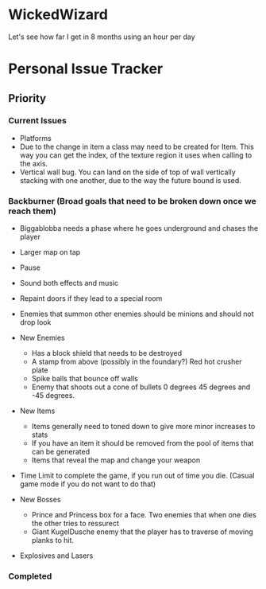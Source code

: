 # WickedWizard
Let's see how far I get in 8 months using an hour per day

# Personal Issue Tracker

## Priority 

### Current Issues

- Platforms
- Due to the change in item a class may need to be created for Item. This way you can get the index,
of the texture region it uses when calling to the axis. 
- Vertical wall bug. You can land on the side of top of wall vertically stacking with one another,
due to the way the future bound is used. 



### Backburner (Broad goals that need to be broken down once we reach them)

- Biggablobba needs a phase where he goes underground and chases the player 
- Larger map on tap 
- Pause 
- Sound both effects and music 
- Repaint doors if they lead to a special room 
- Enemies that summon other enemies should be minions and should not drop look 
- New Enemies 
    - Has a block shield that needs to be destroyed 
    - A stamp from above (possibly in the foundary?) Red hot crusher plate 
    - Spike balls that bounce off walls 
    - Enemy that shoots out a cone of bullets 0 degrees 45 degrees and -45 degrees. 
    
- New Items 
    - Items generally need to toned down to give more minor increases to stats 
    - If you have an item it should be removed from the pool of items that can be generated 
    - Items that reveal the map and change your weapon 
    
- Time Limit to complete the game, if you run out of time you die. (Casual game mode if you do not want to do that)

- New Bosses 
    - Prince and Princess box for a face. Two enemies that when one dies the other tries to ressurect
    - Giant KugelDusche enemy that the player has to traverse of moving planks to hit. 
    
- Explosives and Lasers
  

### Completed


